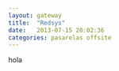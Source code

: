 ```yaml
---
layout: gateway
title:  "Redsys"
date:   2013-07-15 20:02:36
categories: pasarelas offsite
---
```


hola